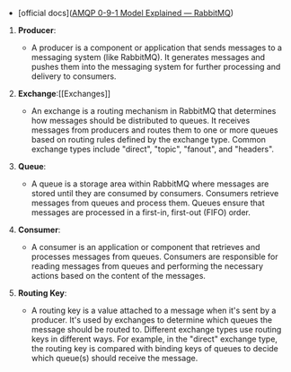 
- [official docs]([AMQP 0-9-1 Model Explained — RabbitMQ](https://www.rabbitmq.com/tutorials/amqp-concepts.html))

1. **Producer**:
   - A producer is a component or application that sends messages to a messaging system (like RabbitMQ). It generates messages and pushes them into the messaging system for further processing and delivery to consumers.

2. **Exchange**:[[Exchanges]]
   - An exchange is a routing mechanism in RabbitMQ that determines how messages should be distributed to queues. It receives messages from producers and routes them to one or more queues based on routing rules defined by the exchange type. Common exchange types include "direct", "topic", "fanout", and "headers".

3. **Queue**:
   - A queue is a storage area within RabbitMQ where messages are stored until they are consumed by consumers. Consumers retrieve messages from queues and process them. Queues ensure that messages are processed in a first-in, first-out (FIFO) order.

4. **Consumer**:
   - A consumer is an application or component that retrieves and processes messages from queues. Consumers are responsible for reading messages from queues and performing the necessary actions based on the content of the messages.

5. **Routing Key**:
   - A routing key is a value attached to a message when it's sent by a producer. It's used by exchanges to determine which queues the message should be routed to. Different exchange types use routing keys in different ways. For example, in the "direct" exchange type, the routing key is compared with binding keys of queues to decide which queue(s) should receive the message.

